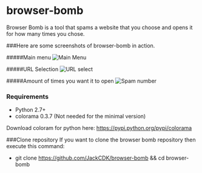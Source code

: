 # browser-bomb

Browser Bomb is a tool that spams a website that you choose and opens it for how many times you chose.

###Here are some screenshots of browser-bomb in action.

#####Main menu
![Main Menu](http://jackcdk.comxa.com/pics/bbomb_newrel.png)

#####URL Selection
![URL select](http://jackcdk.comxa.com/pics/bbomb_newsec.png)

#####Amount of times you want it to open
![Spam number](http://jackcdk.comxa.com/pics/bbomb_newspam.png)

### Requirements

* Python 2.7+
* colorama 0.3.7 (Not needed for the minimal version)
 
Download coloram for python here:
https://pypi.python.org/pypi/colorama

###Clone repository
If you want to clone the browser bomb repository then execute this command:
* git clone https://github.com/JackCDK/browser-bomb && cd browser-bomb
